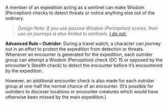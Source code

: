 A member of an expedition acting as a sentinel can make Wisdom (Perception) checks to detect threats or notice anything else out of the ordinary.

> _Design Note: If you use passive Wisdom (Perception) scores, their use on journeys is also limited to sentinels._ [_I do not._](https://thealexandrian.net/wordpress/40309/roleplaying-games/rulings-in-practice-perception-type-tests)

**Advanced Rule – Outrider**: During a travel watch, a character can journey out in an effort to protect the expedition from detection or threats. Whenever an encounter is generated for the expedition, each outrider group can attempt a Wisdom (Perception) check (DC 15 or opposed by the encounter’s Stealth check) to detect the encounter before it’s encountered by the expedition.

However, an additional encounter check is also made for each outrider group at one-half the normal chance of an encounter. (It’s possible for outriders to discover locations or encounter creatures which would have otherwise been missed by the main expedition.)
